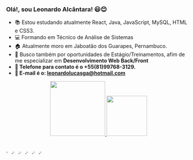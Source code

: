 ### Olá!, sou Leonardo Alcântara! 😃😊

-   📚   Estou estudando atualmente React, Java, JavaScript, MySQL, HTML e CSS3.
- 	💻   Formando em Técnico de Análise de Sistemas
-   🏠   Atualmente moro em Jaboatão dos Guarapes, Pernambuco.     
-   💼   Busco também por oportunidades de Estágio/Treinamentos, afim de me especializar em <Strong> Desenvolvimento Web Back/Front<Strong/>
-   📱    Telefone para contato é o +55(81)99768-3129.
-   📧    E-mail é o: leonardolucasga@hotmail.com
  <div align="center">
  <a href="  <a href="https://github.com/leonardolucasga">
  <img height="150em" src="https://github-readme-stats.vercel.app/api?username=leonardolucasga&show_icons=true&theme=dark&include_all_commits=true&count_private=true"/>
  <img height="110em" src="https://github-readme-stats.vercel.app/api/top-langs/?username=leonardolucasga&layout=compact&langs_count=7&theme=dark"/>
</div>

## 
<img width="3%" src="https://cdn.jsdelivr.net/gh/devicons/devicon/icons/html5/html5-original.svg">  
<img width="3%" src="https://cdn.jsdelivr.net/gh/devicons/devicon/icons/javascript/javascript-original.svg">  
<img width="3%" src="https://cdn.jsdelivr.net/gh/devicons/devicon/icons/css3/css3-original.svg">  
<img width="3%" src="https://cdn.jsdelivr.net/gh/devicons/devicon/icons/typescript/typescript-original.svg">
<img width="3%" src="https://cdn.jsdelivr.net/gh/devicons/devicon/icons/mysql/mysql-original.svg">
<img width="3%" src="https://cdn.jsdelivr.net/gh/devicons/devicon/icons/react/react-original.svg">

